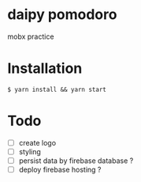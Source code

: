 # daipy pomodoro 

mobx practice

# Installation
`$ yarn install && yarn start`

# Todo
- [ ] create logo
- [ ] styling
- [ ] persist data by firebase database ?
- [ ] deploy firebase hosting ?
